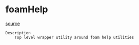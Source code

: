 # foamHelp

[source](github.com/OpenFOAM-jp/OpenFOAM-utilities-tutorials-jp/blob/master/v1906/miscellaneous/foamHelp/foamHelp.C/foamHelp.C)

```
Description
    Top level wrapper utility around foam help utilities


```

